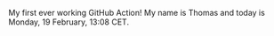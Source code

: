 My first ever working GitHub Action!
My name is Thomas and today is Monday, 19 February, 13:08 CET. 
